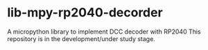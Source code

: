 # lib-mpy-rp2040-decorder
A micropython library to implement DCC decoder with RP2040
This repository is in the development/under study stage.